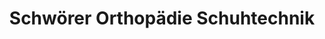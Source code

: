---
title: "Schwörer Orthopädie Schuhtechnik"
url: /titisee-neustadt/schwoerer-orthopaedie-schuhtechnik/
shop: Schuhe
---